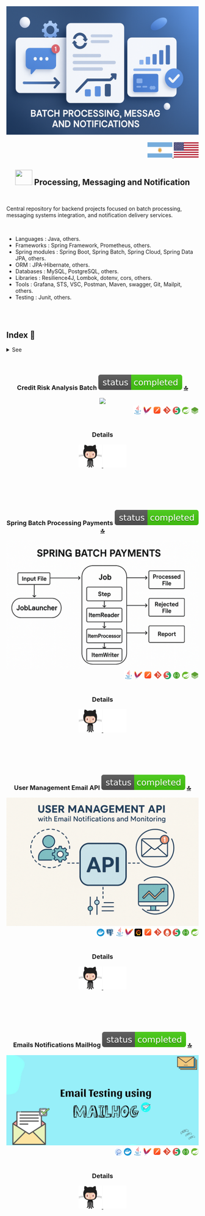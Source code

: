 <div align = "center">
<img src="../doc/assets/img/project-img.png" >
</div>

<br>

<div align="right">
     <a href="./translations/README.es.md" target="_blank">
       <img src="../doc/assets/img/arg-flag.jpg" width="65" height="40" />
   </a>
    <a href="https://github.com/andresWeitzel/Api_Rest_Microservices_Projects" target="_blank">
       <img src="../doc/assets/img/eeuu-flag.jpg" width="65" height="40" />
   </a>
</div>

<div align="center">

##  <img width="45" height="40" src="../doc/assets/gifs/notification.gif" />  Processing, Messaging and Notification

</div>


<br>

Central repository for backend projects focused on batch processing, messaging systems integration, and notification delivery services.

<br>

 * Languages : Java, others.
 * Frameworks : Spring Framework, Prometheus, others.
 * Spring modules : Spring Boot, Spring Batch, Spring Cloud, Spring Data JPA, others.
 * ORM : JPA-Hibernate, others.
 * Databases : MySQL, PostgreSQL, others.
 * Libraries : Resilience4J, Lombok, dotenv, cors, others.
 * Tools : Grafana, STS, VSC, Postman, Maven, swagger, Git, Mailpit, others.
 * Testing : Junit, others.


 <br>
 
 <br>

<!------Start Index----->

## Index 📜

<details>
 <summary> See </summary>

 <br>

#### 🗂️ Projects
* [Credit Risk Analysis Batch ![status-completed](../doc/assets/icons/badges/status-completed.svg)](#credit-risk-analysis-batch--)

  <div align="left">
    <img width="24" height="24" src="../doc/assets/icons/backend/java/png/java.png" />
    <img width="20" height="20" src="../doc/assets/icons/devops/png/maven.png" />
    <img width="22" height="22" src="../doc/assets/icons/devops/png/postman.png" />
    <img width="22" height="22" src="../doc/assets/icons/devops/png/git.png" />
    <img width="20" height="20" src="../doc/assets/icons/backend/java/png/junit.png" />
    <img width="20" height="20" src="../doc/assets/icons/backend/java/png/spring-boot.png" /> 
    <img width="20" height="20" src="../doc/assets/icons/backend/java/png/spring-batch.png" />    
  </div>

<br>  

* [Spring Batch Processing Payments ![status-completed](../doc/assets/icons/badges/status-completed.svg)](#spring-batch-processing-payments--)

  <div align="left">
    <img width="24" height="24" src="../doc/assets/icons/backend/java/png/java.png" />
    <img width="20" height="20" src="../doc/assets/icons/devops/png/maven.png" />
    <img width="22" height="22" src="../doc/assets/icons/devops/png/postman.png" />
    <img width="22" height="22" src="../doc/assets/icons/devops/png/git.png" />
    <img width="20" height="20" src="../doc/assets/icons/backend/java/png/junit.png" />
    <img width="20" height="20" src="../doc/assets/icons/backend/java/png/spring-boot.png" /> 
    <img width="20" height="20" src="../doc/assets/icons/backend/java/png/spring-batch.png" />    
  </div>

<br>   

* [User Management Email API ![status-completed](../doc/assets/icons/badges/status-completed.svg)](#user-management-email-api--)

  <div align="left">
    <img width="20" height="20" src="../doc/assets/icons/devops/png/docker.png" />
    <img width="20" height="20" src="../doc/assets/icons/database/png/postgres.png" />
    <img width="24" height="24" src="../doc/assets/icons/backend/java/png/java.png" />
    <img width="20" height="20" src="../doc/assets/icons/devops/png/maven.png" />
    <img width="20" height="20" src="../doc/assets/icons/devops/png/grafana.png" />
    <img width="22" height="22" src="../doc/assets/icons/devops/png/postman.png" />
    <img width="22" height="22" src="../doc/assets/icons/devops/png/git.png" />
    <img width="20" height="20" src="../doc/assets/icons/devops/png/prometheus.png" />
    <img width="20" height="20" src="../doc/assets/icons/backend/java/png/junit.png" />
    <img width="20" height="20" src="../doc/assets/icons/devops/png/swagger.png" />
    <img width="20" height="20" src="../doc/assets/icons/backend/java/png/spring-boot.png" />    
  </div>

<br>     

* [Emails Notifications MailHog ![status-completed](../doc/assets/icons/badges/status-completed.svg)](#emails-notifications-mailhog--)

  <div align="left">
    <img width="20" height="20" src="../doc/assets/icons/backend/java/png/log-four-j.png" />
    <img width="20" height="20" src="../doc/assets/icons/devops/png/docker.png" />
    <img width="24" height="24" src="../doc/assets/icons/backend/java/png/java.png" />
    <img width="20" height="20" src="../doc/assets/icons/devops/png/maven.png" />
    <img width="22" height="22" src="../doc/assets/icons/devops/png/postman.png" />
    <img width="22" height="22" src="../doc/assets/icons/devops/png/git.png" />
    <img width="20" height="20" src="../doc/assets/icons/backend/java/png/junit.png" />
    <img width="20" height="20" src="../doc/assets/icons/devops/png/swagger.png" />
    <img width="20" height="20" src="../doc/assets/icons/backend/java/png/spring-boot.png" />    
  </div>

<br>

</details>

<!------Stop Index----->
  
 <br>
 
 <br>


 <!------START Credit_Risk_Analysis_Batch------>

<div align="center">
  
### Credit Risk Analysis Batch ![status-completed](../doc/assets/icons/badges/status-completed.svg) [🔝](#index-)

  
<a href="https://github.com/andresWeitzel/Credit_Risk_Analysis_Batch" target="_blank">
  <img src="https://github.com/andresWeitzel/Credit_Risk_Analysis_Batch/blob/master/src/main/resources/static/img/credit_risk.png" >
</a>

  <div align="right">
    <img width="24" height="24" src="../doc/assets/icons/backend/java/png/java.png" />
    <img width="20" height="20" src="../doc/assets/icons/devops/png/maven.png" />
    <img width="22" height="22" src="../doc/assets/icons/devops/png/postman.png" />
    <img width="22" height="22" src="../doc/assets/icons/devops/png/git.png" />
    <img width="20" height="20" src="../doc/assets/icons/backend/java/png/junit.png" />
    <img width="20" height="20" src="../doc/assets/icons/backend/java/png/spring-boot.png" /> 
    <img width="20" height="20" src="../doc/assets/icons/backend/java/png/spring-batch.png" />    
  </div>

<br>

 ### Details

<div style="display: inline-block; vertical-align: middle; text-align: center;">
  <a href="https://github.com/andresWeitzel/Credit_Risk_Analysis_Batch" target="_blank">
    <img width="60" height="60" alt="code" src="../doc/assets/gifs/social-networks/github.gif" style="display: inline-block;" />
  </a>
  <a href="https://www.youtube.com/watch?v=9IEHzHfXZbo" target="_blank">
    <img width="60" height="60" alt="playlist" src="../doc/assets/gifs/social-networks/youtubeLogo.gif" style="display: inline-block;" />
  </a>
</div>
   
<!------END Credit_Risk_Analysis_Batch------->


<br>
<br>
<br> 
<br>
<br> 
<br>

 <!------START Spring_Batch_Processing_Payments------>

<div align="center">
  
### Spring Batch Processing Payments ![status-completed](../doc/assets/icons/badges/status-completed.svg) [🔝](#index-)

  
<a href="https://github.com/andresWeitzel/Spring_Batch_Payments" target="_blank">
  <img src="https://github.com/andresWeitzel/Spring_Batch_Payments/blob/master/src/main/resources/static/img/spring_batch_payments.png" >
</a>

  <div align="right">
    <img width="24" height="24" src="../doc/assets/icons/backend/java/png/java.png" />
    <img width="20" height="20" src="../doc/assets/icons/devops/png/maven.png" />
    <img width="22" height="22" src="../doc/assets/icons/devops/png/postman.png" />
    <img width="22" height="22" src="../doc/assets/icons/devops/png/git.png" />
    <img width="20" height="20" src="../doc/assets/icons/backend/java/png/junit.png" />
    <img width="20" height="20" src="../doc/assets/icons/devops/png/swagger.png" />
    <img width="20" height="20" src="../doc/assets/icons/backend/java/png/spring-boot.png" /> 
    <img width="20" height="20" src="../doc/assets/icons/backend/java/png/spring-batch.png" />    
  </div>

<br>

 ### Details

<div style="display: inline-block; vertical-align: middle; text-align: center;">
  <a href="https://github.com/andresWeitzel/Spring_Batch_Payments" target="_blank">
    <img width="60" height="60" alt="code" src="../doc/assets/gifs/social-networks/github.gif" style="display: inline-block;" />
  </a>
  <a href="https://www.youtube.com/watch?v=zPqArsLfH7o" target="_blank">
    <img width="60" height="60" alt="playlist" src="../doc/assets/gifs/social-networks/youtubeLogo.gif" style="display: inline-block;" />
  </a>
</div>
   
<!------END Spring_Batch_Processing_Payments------->

<br>
<br>
<br> 
<br>
<br> 
<br>


<!------START email-api-service-MailPit------>

<div align="center">
  
### User Management Email API ![status-completed](../doc/assets/icons/badges/status-completed.svg) [🔝](#index-)

  
<a href="https://github.com/andresWeitzel/email-api-service-MailPit" target="_blank">
  <img src="https://github.com/andresWeitzel/email-api-service-MailPit/blob/master/src/main/resources/static/img/email-project.png" >
</a>

  <div align="right">
    <img width="20" height="20" src="../doc/assets/icons/devops/png/docker.png" />
    <img width="20" height="20" src="../doc/assets/icons/database/png/postgres.png" />
    <img width="24" height="24" src="../doc/assets/icons/backend/java/png/java.png" />
    <img width="20" height="20" src="../doc/assets/icons/devops/png/maven.png" />
    <img width="20" height="20" src="../doc/assets/icons/devops/png/grafana.png" />
    <img width="22" height="22" src="../doc/assets/icons/devops/png/postman.png" />
    <img width="22" height="22" src="../doc/assets/icons/devops/png/git.png" />
    <img width="20" height="20" src="../doc/assets/icons/devops/png/prometheus.png" />
    <img width="20" height="20" src="../doc/assets/icons/backend/java/png/junit.png" />
    <img width="20" height="20" src="../doc/assets/icons/devops/png/swagger.png" />
    <img width="20" height="20" src="../doc/assets/icons/backend/java/png/spring-boot.png" />    
  </div>

<br>

 ### Details

<div style="display: inline-block; vertical-align: middle; text-align: center;">
  <a href="https://github.com/andresWeitzel/email-api-service-MailPit" target="_blank">
    <img width="60" height="60" alt="code" src="../doc/assets/gifs/social-networks/github.gif" style="display: inline-block;" />
  </a>
  <a href="https://www.youtube.com/playlist?list=PLCl11UFjHurDSHfBJ-uQp55RG-xhL162C" target="_blank">
    <img width="60" height="60" alt="playlist" src="../doc/assets/gifs/social-networks/youtubeLogo.gif" style="display: inline-block;" />
  </a>
</div>
   
<!------END email-api-service-MailPit------>


<br>
<br>
<br> 
<br>
<br> 
<br>

<!------START emails-notifications-MailHog------>

<div align="center">
  
### Emails Notifications MailHog ![status-completed](../doc/assets/icons/badges/status-completed.svg) [🔝](#index-)

  
<a href="https://github.com/andresWeitzel/emails-notifications-MailHog" target="_blank">
  <img src="https://github.com/andresWeitzel/emails-notifications-MailHog/blob/master/src/main/resources/static/img/mailhog.jpeg" >
</a>

 <div align="right">
      <img width="20" height="20" src="../doc/assets/icons/backend/java/png/log-four-j.png" />
      <img width="20" height="20" src="../doc/assets/icons/devops/png/docker.png" />
      <img width="24" height="24" src="../doc/assets/icons/backend/java/png/java.png" />
      <img width="20" height="20" src="../doc/assets/icons/devops/png/maven.png" />
      <img width="22" height="22" src="../doc/assets/icons/devops/png/postman.png" />
      <img width="22" height="22" src="../doc/assets/icons/devops/png/git.png" />
      <img width="20" height="20" src="../doc/assets/icons/backend/java/png/junit.png" />
      <img width="20" height="20" src="../doc/assets/icons/devops/png/swagger.png" />
      <img width="20" height="20" src="../doc/assets/icons/backend/java/png/spring-boot.png" />
    
</div>

<br>

 ### Details

<div style="display: inline-block; vertical-align: middle; text-align: center;">
  <a href="https://github.com/andresWeitzel/emails-notifications-MailHog" target="_blank">
    <img width="60" height="60" alt="code" src="../doc/assets/gifs/social-networks/github.gif" style="display: inline-block;" />
  </a>
  <a href="https://www.youtube.com/watch?v=QMlpFdOQHfI" target="_blank">
    <img width="60" height="60" alt="playlist" src="../doc/assets/gifs/social-networks/youtubeLogo.gif" style="display: inline-block;" />
  </a>
</div>
   
<!------END emails-notifications-MailHog------>


<br>
<br>
<br>
<br>
<br>
<br>

